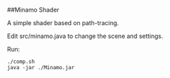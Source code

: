 ##Minamo Shader

A simple shader based on path-tracing.

Edit src/minamo.java to change the scene and settings.

[Mirror]:./docs/mirror.jpg

[CornellBox]:./docs/cornell.jpg

Run:

	./comp.sh
	java -jar ./Minamo.jar

